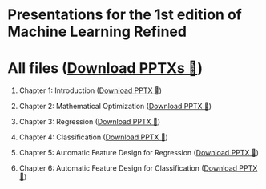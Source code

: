 # Presentations for the 1st edition of Machine Learning Refined

# All files ([Download PPTXs 📄](https://www.dropbox.com/scl/fo/hxa37kkumlzu2dkxkefbu/ABe6JfNp3216ry8X6rgbsa8?rlkey=y9kksj42am61e2hcbc3pdfk0q&st=rr2z6ic6&dl=0))

1.  Chapter 1: Introduction ([Download PPTX 📄](https://www.dropbox.com/scl/fi/0q0auewbqm0ld0qf6upu4/Chapter_1.pptx?rlkey=xevyk496ny6so7bq0vzrsxno6&st=gpmkhibz&dl=0))

2.  Chapter 2: Mathematical Optimization ([Download PPTX 📄](https://www.dropbox.com/scl/fi/xanf5h10kv5pq3urocsnf/Chapter_2.pptx?rlkey=w6bq4a4e407grdavlbqmwdlsi&st=re1fozie&dl=0))

3.  Chapter 3: Regression ([Download PPTX 📄](https://www.dropbox.com/scl/fi/nxw3fzou7967hgp35hjb3/Chapter_3.pptx?rlkey=ulnyqo7nenkve1rf4jl52xevm&st=kv4e46jz&dl=0))

4.  Chapter 4: Classification ([Download PPTX 📄](https://www.dropbox.com/scl/fi/pdi7e42axekdcbhqbugdr/Chapter_4.pptx?rlkey=hr09rfsrp6qc38b2qmqi4alwr&st=t9byh3xv&dl=0))

5.  Chapter 5: Automatic Feature Design for Regression ([Download PPTX 📄](https://www.dropbox.com/scl/fi/hd10on7r03ybkryuw42im/Chapter_5.pptx?rlkey=g410hqqaq9wkpjed82tvvc3t0&st=ye0g8omc&dl=0))

6.  Chapter 6: Automatic Feature Design for Classification ([Download PPTX 📄](https://www.dropbox.com/scl/fi/rmqc6kaz9w0rvdarsneh4/Chapter_6.pptx?rlkey=l6gh04ivl4gzwac1mwu3ur24l&st=sakjmk0j&dl=0))
